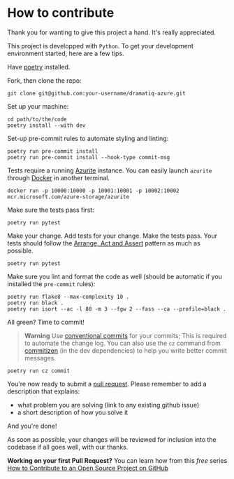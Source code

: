 # How to contribute

Thank you for wanting to give this project a hand. It's really appreciated.

This project is developped with `Python`.
To get your development  environment started, here are a few tips.

Have [poetry](https://python-poetry.org/docs/#installation) installed.

Fork, then clone the repo:

```shell
git clone git@github.com:your-username/dramatiq-azure.git
```

Set up your machine:

```shell
cd path/to/the/code
poetry install --with dev
```

Set-up pre-commit rules to automate styling and linting:

```shell
poetry run pre-commit install
poetry run pre-commit install --hook-type commit-msg
```

Tests require a running [Azurite](https://github.com/Azure/Azurite) instance. You can easily launch `azurite` through [Docker](https://www.docker.com/) in another terminal.

```shell
docker run -p 10000:10000 -p 10001:10001 -p 10002:10002 mcr.microsoft.com/azure-storage/azurite
```

Make sure the tests pass first:

```shell
poetry run pytest
```

Make your change. Add tests for your change. Make the tests pass.
Your tests should follow the [Arrange, Act and Assert](https://jamescooke.info/arrange-act-assert-pattern-for-python-developers.html) pattern as much as possible.

```shell
poetry run pytest
```

Make sure you lint and format the code as well (should be automatic if you installed the `pre-commit` rules):

```shell
poetry run flake8 --max-complexity 10 .
poetry run black .
poetry run isort --ac -l 80 -m 3 --fgw 2 --fass --ca --profile=black .
```

All green? Time to commit!

> **Warning**
> Use [conventional commits](https://www.conventionalcommits.org/en/v1.0.0/) for
your commits; This is required to automate the change log. You can also use the `cz` command from [commitizen](https://commitizen-tools.github.io/commitizen/) (in the dev dependencies) to help you write better commit messages.


```shell
poetry run cz commit
```

You're now ready to submit a [pull request](https://github.com/bidossessi/dramatiq-azure/compare).
Please remember to add a description that explains:
- what problem you are solving (link to any existing github issue)
- a short description of how you solve it

And you're done!

As soon as possible, your changes will be reviewed for inclusion into the codebase if all goes well, with our thanks.

**Working on your first Pull Request?** You can learn how from this *free* series [How to Contribute to an Open Source Project on GitHub](https://kcd.im/pull-request)
